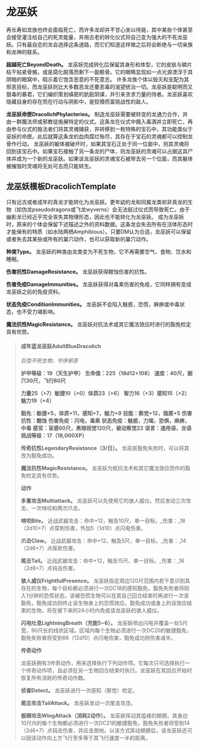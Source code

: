 # 龙巫妖

再长寿如龙族也终会面临死亡，而许多龙却并不甘心坐以待毙，其中某些个体甚至会接受灌注给自己的死灵能量，并用古老的转化仪式将自己变为强大的不死龙巫妖。只有最自恋的龙会选择这条道路，而它们知道这样做之后将会断绝与一切亲族和龙神的联系。

**超越死亡BeyondDeath。** 龙巫妖完成转化后保留其身形和体型，它的皮肤与鳞片枯干贴紧骨骼，或是腐化脱落而剩下一副骸骨。它的眼睛显现如一点光源漂浮于其阴暗的眼窝中，昭示着它饱含恶意的不死意志。 许多龙族个体以毁灭和支配为其邪恶目标，而龙巫妖则比大多数恶龙还要恶毒的渴望统治一切。龙巫妖是聪明而又狠毒的暴君，它们编织策划缜密的肮脏阴谋，并引来贪求力量的侍者。龙巫妖喜欢隐藏自身的存在而在行动与阴影中，是狡猾而富挑战性的敌人。

**龙巫妖命匣DracolichPhylacteries。** 制造龙巫妖需要被转变的龙通力合作，并由一群魔法师或邪教徒施展特定的仪式。这条龙在仪式中摄入毒酒并立即死亡，再由参与仪式的施法者们将其灵魂捕获，并转移到一枚特殊的宝石中，其功能类似于巫妖的命匣。此后就算这条龙的血肉腐烂殆尽，其存在于宝石的灵魂都可以控制龙骨作行动。 龙巫妖的躯体被破坏时，如果其宝石正处于同一位面中，则其灵魂将回到该宝石中。如果宝石接触了另一条龙的尸体，则龙巫妖的灵魂可以占据这具尸体并成为一个新的龙巫妖。如果该龙巫妖的灵魂宝石被带去另一个位面，而其躯体被摧毁时灵魂将无处可去而只能转生。

## **龙巫妖模板DracolichTemplate**

只有远古或者成年的真龙才能转化为龙巫妖。更年幼的龙和同属龙类却非真龙的生物（如伪龙pseudodragons或飞龙wyverns）会无法挺过仪式而导致死亡。由于幽影龙已经近乎完全丧失其物理形态，因此也不能转化为龙巫妖。 成为龙巫妖时，原来的个体会保留下述描述之外的资料数据。这条龙会失去所有在活体形态时才能保有的特质（如水陆两栖Amphibious）。只要DM认为合适，龙巫妖可以保留或者失去其某些或所有的巢穴动作，也可以获取新的巢穴动作。

**种类Type。** 龙巫妖的种类由龙类变为不死生物，它不再需要空气、食物、饮水和睡眠。

**伤害抗性DamageResistance。** 龙巫妖获得黯蚀伤害的抗性。

**伤害免疫DamageImmunities。** 龙巫妖获得对毒素伤害的免疫，它同样拥有变成龙巫妖之前的免疫资料。

**状态免疫ConditionImmunities。** 龙巫妖不会陷入魅惑，恐慌，麻痹或中毒状态，也不受力竭影响。

**魔法抗性MagicResistance。** 龙巫妖对抗法术或其它魔法效应时进行的豁免检定具有优势。

> #### 成年蓝龙巫妖AdultBlueDracolich
>
> _巨型不死生物，守序邪恶_
>
> **护甲等级：19（天生护甲）** **生命值：225（18d12+108）** **速度：40尺，掘穴30尺，飞行80尺**
>
> **力量25（+7）敏捷10（+0）体质23（+6）** **智力16（+3）感知15（+2）魅力19（+4）**
>
> **豁免：敏捷+5，体质+11，感知+7，魅力+9** **技能：察觉+12，隐匿+5** **伤害抗性：黯蚀** **伤害免疫：闪电，毒素** **状态免疫：魅惑，力竭，恐惧，麻痹，中毒** **感官：盲感60尺，黑暗视觉120尺，被动察觉22** **语言：通用语，龙语** **挑战等级：17（18,000XP）**
>
> **传奇抗性LegendaryResistance（3/日）。** 龙巫妖豁免失败时，可以将其改为豁免成功。
>
> **魔法抗性MagicResistance。** 龙巫妖为抵抗法术和其它魔法效应而作的豁免检定具有优势。
>
> **动作**
>
> **多重攻击Multiattack。** 龙巫妖可以先使用它的骇人威仪。然后发动三次攻击，一次啃咬和两次爪击。
>
> **啃咬Bite。** 近战武器攻击：命中+12，触及10尺，单一目标。\_伤害：\_18（2d10+7）点穿刺伤害，外加5（1d10）点闪电伤害。
>
> **爪击Claw。** 近战武器攻击：命中+12，触及5尺，单一目标。\_伤害：\_14（2d6+7）点挥砍伤害。
>
> **尾击Tail。** 近战武器攻击：命中+12，触及15尺，单一目标。\_伤害：\_16（2d8+7）点钝击伤害。
>
> **骇人威仪FrightfulPresence。** 龙巫妖指定周边120尺范围内若干意识到其存在的生物，每个目标都必须进行一次DC18的感知豁免，豁免失败者将陷入1分钟的恐慌状态。该被恐慌生物可以在其自己回合结束时再进行一次该豁免，豁免成功则终止该生物身上的恐慌效应。豁免成功或身上的该效应结束的生物，将在接下来的24小时内免疫该龙巫妖的骇人威仪。
>
> **闪电吐息LightningBreath（充能5\~6）。** 龙巫妖喷出闪电并覆盖一处5尺宽，90尺长的线状区域。区域内每个生物必须进行一次DC20的敏捷豁免，豁免失败者将受到66（12d10）点闪电伤害，豁免成功则伤害减半。
>
> **传奇动作**
>
> 龙巫妖拥有3传奇动作，用来选择执行下列动作项。它每次只可选择执行一个传奇动作项，且必须在另一生物回合结束时执行。龙巫妖在其回合开始时恢复所有消耗的传奇动作数。
>
> **侦查Detect。** 龙巫妖进行一次感知（察觉）检定。
>
> **尾击攻击TailAttack。** 龙巫妖发动一次尾击攻击。
>
> **振翅攻击WingAttack（消耗2动作）。** 龙巫妖挥动其褴褛的翅膀。其身边10尺内的每个生物都必须进行一次DC21的敏捷豁免，豁免失败者将受到14（2d6+7）点钝击伤害，并应击倒地。以该方式挥动翅膀后，该龙巫妖还可以因该动作向上方飞行至多等于其飞行速度一半的距离。
